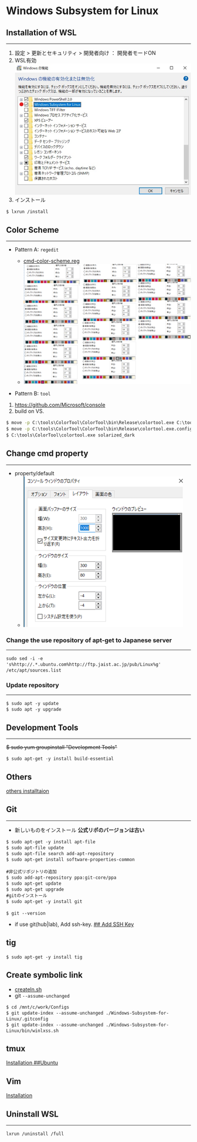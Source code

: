 # Windows Subsystem for Linux

## Installation of WSL
- - -

1. 設定 > 更新とセキュリティ > 開発者向け ： 開発者モードON
1. WSL有効
<br>![enable_dbg](./img/enable.jpg)
1. インストール

```
$ lxrun /install
```

## Color Scheme
- - -

- Pattern A: `regedit`
  - [cmd-color-scheme.reg](./cmd-color-scheme.reg)
  - ![color](./img/cmd-color-scheme.png)

- Pattern B: `tool`
1. https://github.com/Microsoft/console
1. build on VS.

  ```cmd
  $ move -p C:\tools\ColorTool\ColorTool\bin\Release\colortool.exe C:\tools\ColorTool
  $ move -p C:\tools\ColorTool\ColorTool\bin\Release\colortool.exe.config   C:\tools\ColorTool
  $ C:\tools\ColorTool\colortool.exe solarized_dark
  ```

## Change cmd property
- - -

- property/default
  - ![property](./img/cmd-buffer-size.png)

### Change the use repository of apt-get to Japanese server
- - -

```
sudo sed -i -e 's%http://.*.ubuntu.com%http://ftp.jaist.ac.jp/pub/Linux%g' /etc/apt/sources.list
```

### Update repository
- - -

```
$ sudo apt -y update
$ sudo apt -y upgrade
```

## Development Tools
- - -

~~$ sudo yum groupinstall "Development Tools"~~
```
$ sudo apt-get -y install build-essential
```

## Others
[others installtaion](../../My-Linux-Config-Set/README.md)

## Git
- - -
- 新しいものをインストール **公式リポのバージョンは古い**

```
$ sudo apt-get -y install apt-file
$ sudo apt-file update
$ sudo apt-file search add-apt-repository
$ sudo apt-get install software-properties-common

#非公式リポジトリの追加
$ sudo add-apt-repository ppa:git-core/ppa
$ sudo apt-get update
$ sudo apt-get upgrade
#gitのインストール
$ sudo apt-get -y install git

$ git --version
```

- if use git(hub|lab), Add ssh-key.
[## Add SSH Key](../../Git/README.md)

## tig
```
$ sudo apt-get -y install tig
```

## Create symbolic link
- [createln.sh](../../createln.sh)
- git `--assume-unchanged`
```
$ cd /mnt/c/work/Configs
$ git update-index --assume-unchanged ./Windows-Subsystem-for-Linux/.gitconfig
$ git update-index --assume-unchanged ./Windows-Subsystem-for-Linux/bin/winlxss.sh
```
## tmux
[Installation ##Ubuntu](../../tmux/README.md)

## Vim
[Installation](../../Vim/README.md)

## Uninstall WSL
- - -
```
lxrun /uninstall /full
```
